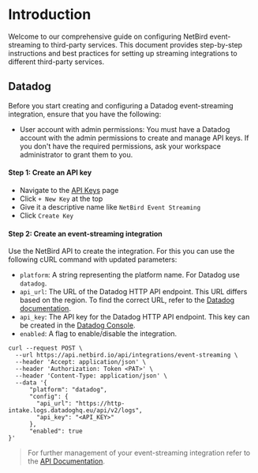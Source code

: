 # Introduction

Welcome to our comprehensive guide on configuring NetBird event-streaming to third-party services. This document provides step-by-step instructions and best practices for setting up streaming integrations to different third-party services.

## Datadog

Before you start creating and configuring a Datadog event-streaming integration, ensure that you have the following:
- User account with admin permissions: You must have a Datadog account with the admin permissions to create and manage API keys. If you don't have the required permissions, ask your workspace administrator to grant them to you.

#### Step 1: Create an API key
- Navigate to the [API Keys](https://app.datadoghq.eu/organization-settings/api-keys) page
- Click `+ New Key` at the top
- Give it a descriptive name like `NetBird Event Streaming`
- Click `Create Key`

#### Step 2: Create an event-streaming integration
Use the NetBird API to create the integration. For this you can use the following cURL command with updated parameters:
- `platform`: A string representing the platform name. For Datadog use `datadog`.
- `api_url`: The URL of the Datadog HTTP API endpoint. This URL differs based on the region. To find the correct URL, refer to the [Datadog documentation](https://docs.datadoghq.com/api/latest/logs/#send-logs).
- `api_key`: The API key for the Datadog HTTP API endpoint. This key can be created in the [Datadog Console](https://app.datadoghq.com/organization-settings/api-keys).
- `enabled`: A flag to enable/disable the integration.

```shell
curl --request POST \
  --url https://api.netbird.io/api/integrations/event-streaming \
  --header 'Accept: application/json' \
  --header 'Authorization: Token <PAT>' \
  --header 'Content-Type: application/json' \
  --data '{
      "platform": "datadog",
      "config": {
        "api_url": "https://http-intake.logs.datadoghq.eu/api/v2/logs",
        "api_key": "<API_KEY>"
      },
      "enabled": true
}'
```

>For further management of your event-streaming integration refer to the [API Documentation](api.md).